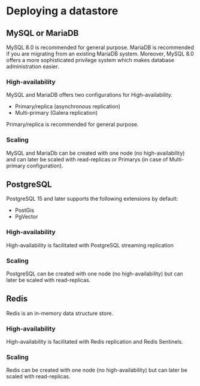 # Deploying a datastore
## MySQL or MariaDB
MySQL 8.0 is recommended for general purpose. 
MariaDB is recommended if you are migrating from an existing MariaDB system.
Moreover, MySQL 8.0 offers a more sophisticated privilege system which makes database administration easier.

### High-availability
MySQL and MariaDB offers two configurations for High-availability.
* Primary/replica (asynchronous replication)
* Multi-primary (Galera replication)

Primary/replica is recommended for general purpose.

### Scaling
MySQL and MariaDb can be created with one node (no high-availability) and can later be scaled with read-replicas or Primarys (in case of Multi-primary configuration).


## PostgreSQL
PostgreSQL 15 and later supports the following extensions by default:
* PostGis
* PgVector
### High-availability
High-availability is facilitated with PostgreSQL streaming replication
### Scaling
PostgreSQL can be created with one node (no high-availability) but can later be scaled with read-replicas.

## Redis
Redis is an in-memory data structure store.
### High-availability
High-availability is facilitated with Redis replication and Redis Sentinels.
### Scaling
Redis can be created with one node (no high-availability) but can later be scaled with read-replicas.